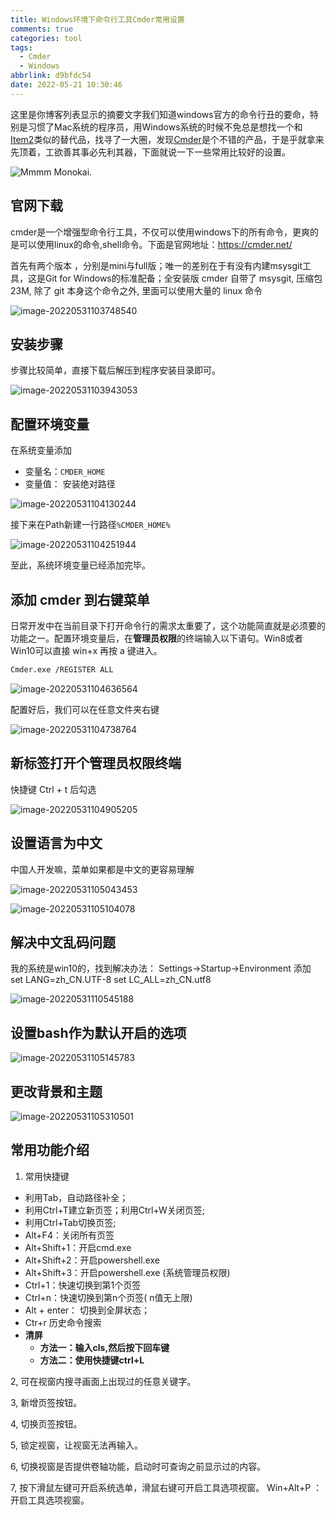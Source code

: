 ```yaml
---
title: Windows环境下命令行工具Cmder常用设置
comments: true
categories: tool
tags:
  - Cmder
  - Windows
abbrlink: d9bfdc54
date: 2022-05-21 10:30:46
---
```


这里是你博客列表显示的摘要文字我们知道windows官方的命令行丑的要命，特别是习惯了Mac系统的程序员，用Windows系统的时候不免总是想找一个和[Item2](https://iterm2.com/downloads.html)类似的替代品，找寻了一大圈，发现[Cmder](https://cmder.net/)是个不错的产品，于是乎就拿来先顶着，工欲善其事必先利其器，下面就说一下一些常用比较好的设置。
<!--more-->
![Mmmm Monokai.](Windows%E7%8E%AF%E5%A2%83%E4%B8%8B%E5%91%BD%E4%BB%A4%E8%A1%8C%E5%B7%A5%E5%85%B7Cmder%E5%B8%B8%E7%94%A8%E8%AE%BE%E7%BD%AE/main.png)

## 官网下载

cmder是一个增强型命令行工具，不仅可以使用windows下的所有命令，更爽的是可以使用linux的命令,shell命令。下面是官网地址：https://cmder.net/

首先有两个版本 ，分别是mini与full版；唯一的差别在于有没有内建msysgit工具，这是Git for Windows的标准配备；全安装版 cmder 自带了 msysgit, 压缩包 23M, 除了 git 本身这个命令之外, 里面可以使用大量的 linux 命令

![image-20220531103748540](Windows%E7%8E%AF%E5%A2%83%E4%B8%8B%E5%91%BD%E4%BB%A4%E8%A1%8C%E5%B7%A5%E5%85%B7Cmder%E5%B8%B8%E7%94%A8%E8%AE%BE%E7%BD%AE/image-20220531103748540.png)

## 安装步骤

步骤比较简单，直接下载后解压到程序安装目录即可。

![image-20220531103943053](Windows%E7%8E%AF%E5%A2%83%E4%B8%8B%E5%91%BD%E4%BB%A4%E8%A1%8C%E5%B7%A5%E5%85%B7Cmder%E5%B8%B8%E7%94%A8%E8%AE%BE%E7%BD%AE/image-20220531103943053.png)

## 配置环境变量

在系统变量添加

- 变量名：`CMDER_HOME`
- 变量值： 安装绝对路径

![image-20220531104130244](Windows%E7%8E%AF%E5%A2%83%E4%B8%8B%E5%91%BD%E4%BB%A4%E8%A1%8C%E5%B7%A5%E5%85%B7Cmder%E5%B8%B8%E7%94%A8%E8%AE%BE%E7%BD%AE/image-20220531104130244.png)

接下来在Path新建一行路径`%CMDER_HOME%`

![image-20220531104251944](Windows%E7%8E%AF%E5%A2%83%E4%B8%8B%E5%91%BD%E4%BB%A4%E8%A1%8C%E5%B7%A5%E5%85%B7Cmder%E5%B8%B8%E7%94%A8%E8%AE%BE%E7%BD%AE/image-20220531104251944.png)

至此，系统环境变量已经添加完毕。

## 添加 cmder 到右键菜单

日常开发中在当前目录下打开命令行的需求太重要了，这个功能简直就是必须要的功能之一。配置环境变量后，在**管理员权限**的终端输入以下语句。Win8或者Win10可以直接 win+x 再按 a 键进入。

```bash
Cmder.exe /REGISTER ALL
```

![image-20220531104636564](Windows%E7%8E%AF%E5%A2%83%E4%B8%8B%E5%91%BD%E4%BB%A4%E8%A1%8C%E5%B7%A5%E5%85%B7Cmder%E5%B8%B8%E7%94%A8%E8%AE%BE%E7%BD%AE/image-20220531104636564.png)

配置好后，我们可以在任意文件夹右键

![image-20220531104738764](Windows%E7%8E%AF%E5%A2%83%E4%B8%8B%E5%91%BD%E4%BB%A4%E8%A1%8C%E5%B7%A5%E5%85%B7Cmder%E5%B8%B8%E7%94%A8%E8%AE%BE%E7%BD%AE/image-20220531104738764.png)

## 新标签打开个管理员权限终端

快捷键 Ctrl + t 后勾选

![image-20220531104905205](Windows%E7%8E%AF%E5%A2%83%E4%B8%8B%E5%91%BD%E4%BB%A4%E8%A1%8C%E5%B7%A5%E5%85%B7Cmder%E5%B8%B8%E7%94%A8%E8%AE%BE%E7%BD%AE/image-20220531104905205.png)

## 设置语言为中文

中国人开发嘛，菜单如果都是中文的更容易理解

![image-20220531105043453](Windows%E7%8E%AF%E5%A2%83%E4%B8%8B%E5%91%BD%E4%BB%A4%E8%A1%8C%E5%B7%A5%E5%85%B7Cmder%E5%B8%B8%E7%94%A8%E8%AE%BE%E7%BD%AE/image-20220531105043453.png)

![image-20220531105104078](Windows%E7%8E%AF%E5%A2%83%E4%B8%8B%E5%91%BD%E4%BB%A4%E8%A1%8C%E5%B7%A5%E5%85%B7Cmder%E5%B8%B8%E7%94%A8%E8%AE%BE%E7%BD%AE/image-20220531105104078.png)

## 解决中文乱码问题

我的系统是win10的，找到解决办法：
Settings->Startup->Environment 添加
set LANG=zh_CN.UTF-8
set LC_ALL=zh_CN.utf8

![image-20220531110545188](Windows%E7%8E%AF%E5%A2%83%E4%B8%8B%E5%91%BD%E4%BB%A4%E8%A1%8C%E5%B7%A5%E5%85%B7Cmder%E5%B8%B8%E7%94%A8%E8%AE%BE%E7%BD%AE/image-20220531110545188.png)

## **设置bash作为默认开启的选项**

![image-20220531105145783](Windows%E7%8E%AF%E5%A2%83%E4%B8%8B%E5%91%BD%E4%BB%A4%E8%A1%8C%E5%B7%A5%E5%85%B7Cmder%E5%B8%B8%E7%94%A8%E8%AE%BE%E7%BD%AE/image-20220531105145783.png)

## 更改背景和主题

![image-20220531105310501](Windows%E7%8E%AF%E5%A2%83%E4%B8%8B%E5%91%BD%E4%BB%A4%E8%A1%8C%E5%B7%A5%E5%85%B7Cmder%E5%B8%B8%E7%94%A8%E8%AE%BE%E7%BD%AE/image-20220531105310501.png)

## 常用功能介绍

1. 常用快捷键

- 利用Tab，自动路径补全；
- 利用Ctrl+T建立新页签；利用Ctrl+W关闭页签;
- 利用Ctrl+Tab切换页签;
- Alt+F4：关闭所有页签
- Alt+Shift+1：开启cmd.exe
- Alt+Shift+2：开启powershell.exe
- Alt+Shift+3：开启powershell.exe (系统管理员权限)
- Ctrl+1：快速切换到第1个页签
- Ctrl+n：快速切换到第n个页签( n值无上限)
- Alt + enter： 切换到全屏状态；
- Ctr+r 历史命令搜索
- **清屏** 
  - **方法一：输入cls,然后按下回车键**
  - **方法二：使用快捷键ctrl+L**


2, 可在视窗内搜寻画面上出现过的任意关键字。

3, 新增页签按钮。

4, 切换页签按钮。

5, 锁定视窗，让视窗无法再输入。

6, 切换视窗是否提供卷轴功能，启动时可查询之前显示过的内容。

7, 按下滑鼠左键可开启系统选单，滑鼠右键可开启工具选项视窗。 Win+Alt+P ：开启工具选项视窗。